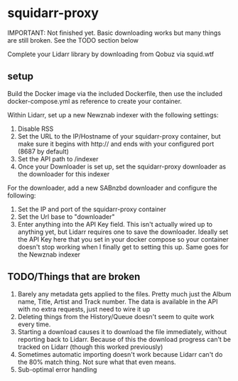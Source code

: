# squidarr-proxy

IMPORTANT: Not finished yet. Basic downloading works but many things are still broken. See the TODO section below

Complete your Lidarr library by downloading from Qobuz via squid.wtf

## setup

Build the Docker image via the included Dockerfile, then use the included docker-compose.yml as reference to create your container.

Within Lidarr, set up a new Newznab indexer with the following settings:
1. Disable RSS
2. Set the URL to the IP/Hostname of your squidarr-proxy container, but make sure it begins with http:// and ends with your configured port (8687 by default)
3. Set the API path to /indexer
4. Once your Downloader is set up, set the squidarr-proxy downloader as the downloader for this indexer

For the downloader, add a new SABnzbd downloader and configure the following:
1. Set the IP and port of the squidarr-proxy container
2. Set the Url base to "downloader"
3. Enter anything into the API Key field. This isn't actually wired up to anything yet, but Lidarr requires one to save the downloader.
Ideally set the API Key here that you set in your docker compose so your container doesn't stop working when I finally get to setting this up. Same goes for the Newznab indexer

## TODO/Things that are broken
1. Barely any metadata gets applied to the files. Pretty much just the Album name, Title, Artist and Track number. The data is available in the API with no extra requests, just need to wire it up
2. Deleting things from the History/Queue doesn't seem to quite work every time.
3. Starting a download causes it to download the file immediately, without reporting back to Lidarr. Because of this the download progress can't be tracked on Lidarr (though this worked previously)
4. Sometimes automatic importing doesn't work because Lidarr can't do the 80% match thing. Not sure what that even means.
5. Sub-optimal error handling
